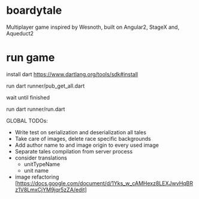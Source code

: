 # boardytale
Multiplayer game inspired by Wesnoth, built on Angular2, StageX and, Aqueduct2


# run game
install dart https://www.dartlang.org/tools/sdk#install

run
dart runner/pub_get_all.dart

wait until finished

run 
dart runner/run.dart


GLOBAL TODOs:
 - Write test on serialization and deserialization all tales
 - Take care of images, delete race specific backgrounds
 - Add author name to and image origin to every used image
 - Separate tales compilation from server process
 - consider translations
    - unitTypeName
    - unit name
 - image refactoring [https://docs.google.com/document/d/1Yks_w_cAMHexz8LEXJwvHqBRz1V8LmxCjYM9jqr5zZA/edit]